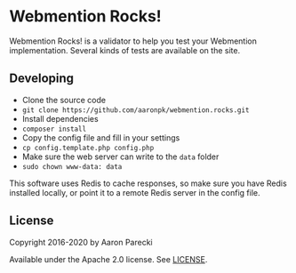 Webmention Rocks!
=================

Webmention Rocks! is a validator to help you test your Webmention implementation. Several kinds of tests are available on the site.


## Developing

* Clone the source code
 * `git clone https://github.com/aaronpk/webmention.rocks.git`
* Install dependencies
 * `composer install`
* Copy the config file and fill in your settings
 * `cp config.template.php config.php`
* Make sure the web server can write to the `data` folder
 * `sudo chown www-data: data`

This software uses Redis to cache responses, so make sure you have Redis installed locally, or point it to a remote Redis server in the config file.


## License

Copyright 2016-2020 by Aaron Parecki

Available under the Apache 2.0 license. See [LICENSE](LICENSE).
